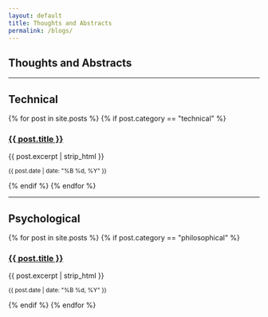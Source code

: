 ```yaml
---
layout: default
title: Thoughts and Abstracts
permalink: /blogs/
---
```


<section class="blog-section">
  <h1>Thoughts and Abstracts</h1>
  <hr>

  <!-- Technical Section -->
  <div class="blog-category">
    <h2>Technical</h2>
    <div class="blog-list">
      {% for post in site.posts %}
        {% if post.category == "technical" %}
        <div class="blog-item">
          <h3><a href="{{ post.url }}">{{ post.title }}</a></h3>
          <p>{{ post.excerpt | strip_html }}</p>
          <p><small>{{ post.date | date: "%B %d, %Y" }}</small></p>
        </div>
        {% endif %}
      {% endfor %}
    </div>
  </div>

  <hr>

  <!-- Philosophical Section -->
  <div class="blog-category">
    <h2>Psychological</h2>
    <div class="blog-list">
      {% for post in site.posts %}
        {% if post.category == "philosophical" %}
        <div class="blog-item">
          <h3><a href="{{ post.url }}">{{ post.title }}</a></h3>
          <p>{{ post.excerpt | strip_html }}</p>
          <p><small>{{ post.date | date: "%B %d, %Y" }}</small></p>
        </div>
        {% endif %}
      {% endfor %}
    </div>
  </div>
</section>
